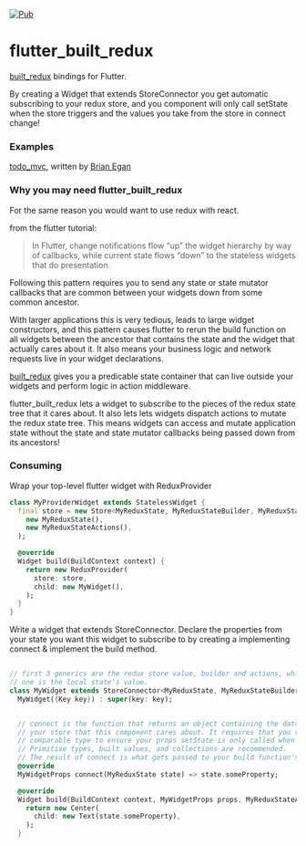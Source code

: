 [![Pub](https://img.shields.io/pub/v/flutter_built_redux.svg)](https://pub.dartlang.org/packages/flutter_built_redux)

# flutter_built_redux

[built_redux] bindings for Flutter.

By creating a Widget that extends StoreConnector you get automatic subscribing to your redux store, and you component will only call setState when the store triggers and the values you take from the store in connect change!

### Examples
[todo_mvc], written by [Brian Egan]

### Why you may need flutter_built_redux
For the same reason you would want to use redux with react.

from the flutter tutorial:

> In Flutter, change notifications flow “up” the widget hierarchy by way of callbacks, while current state flows “down” to the stateless widgets that do presentation.

Following this pattern requires you to send any state or state mutator callbacks that are common between your widgets down from some common ancestor.

With larger applications this is very tedious, leads to large widget constructors, and this pattern causes flutter to rerun the build function on all widgets between the ancestor that contains the state and the widget that actually cares about it. It also means your business logic and network requests live in your widget declarations.

[built_redux] gives you a predicable state container that can live outside your widgets and perform logic in action middleware.

flutter_built_redux lets a widget to subscribe to the pieces of the redux state tree that it cares about. It also lets lets widgets dispatch actions to mutate the redux state tree. This means widgets can access and mutate application state without the state and state mutator callbacks being passed down from its ancestors!

### Consuming

Wrap your top-level flutter widget with ReduxProvider
```dart
class MyProviderWidget extends StatelessWidget {
  final store = new Store<MyReduxState, MyReduxStateBuilder, MyReduxStateActions>(
    new MyReduxState(),
    new MyReduxStateActions(),
  );

  @override
  Widget build(BuildContext context) {
    return new ReduxProvider(
      store: store,
      child: new MyWidget(),
    );
  }
}
```

Write a widget that extends StoreConnector.
Declare the properties from your state you want this widget to subscribe to by
creating a implementing connect & implement the build method.
```dart

// first 3 generics are the redux store value, builder and actions, while the last
// one is the local state's value.
class MyWidget extends StoreConnector<MyReduxState, MyReduxStateBuilder, MyReduxStateActions, String> {
  MyWidget({Key key}) : super(key: key);


  // connect is the function that returns an object containing the data from
  // your store that this component cares about. It requires that you return a
  // comparable type to ensure your props setState is only called when necessary.
  // Primitive types, built values, and collections are recommended.
  // The result of connect is what gets passed to your build function's second param
  @override
  MyWidgetProps connect(MyReduxState state) => state.someProperty;

  @override
  Widget build(BuildContext context, MyWidgetProps props, MyReduxStateActions action) {
    return new Center(
      child: new Text(state.someProperty),
    );
  }
```

[built_redux]: https://github.com/davidmarne/built_redux

[todo_mvc]: https://gitlab.com/brianegan/flutter_architecture_samples/tree/master/example/built_redux

[Brian Egan]: https://gitlab.com/brianegan

